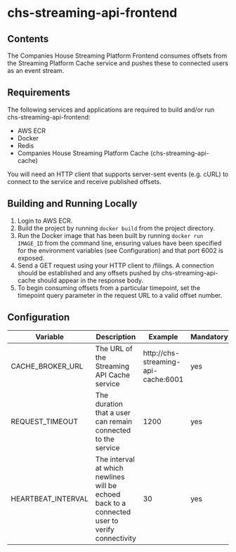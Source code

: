 # chs-streaming-api-frontend

## Contents

The Companies House Streaming Platform Frontend consumes offsets from the Streaming Platform Cache service and pushes these to connected users as an event stream.

## Requirements

The following services and applications are required to build and/or run chs-streaming-api-frontend:

* AWS ECR
* Docker
* Redis
* Companies House Streaming Platform Cache (chs-streaming-api-cache)

You will need an HTTP client that supports server-sent events (e.g. cURL) to connect to the service and receive published offsets.

## Building and Running Locally

1. Login to AWS ECR.
2. Build the project by running `docker build` from the project directory.
3. Run the Docker image that has been built by running `docker run IMAGE_ID` from the command line, ensuring values have been specified for the environment variables (see Configuration) and that port 6002 is exposed.
4. Send a GET request using your HTTP client to /filings. A connection should be established and any offsets pushed by chs-streaming-api-cache should appear in the response body.
5. To begin consuming offsets from a particular timepoint, set the timepoint query parameter in the request URL to a valid offset number.

## Configuration

Variable|Description|Example|Mandatory|
--------|-----------|-------|---------|
CACHE_BROKER_URL|The URL of the Streaming API Cache service|http://chs-streaming-api-cache:6001|yes
REQUEST_TIMEOUT|The duration that a user can remain connected to the service|1200|yes
HEARTBEAT_INTERVAL|The interval at which newlines will be echoed back to a connected user to verify connectivity|30|yes
